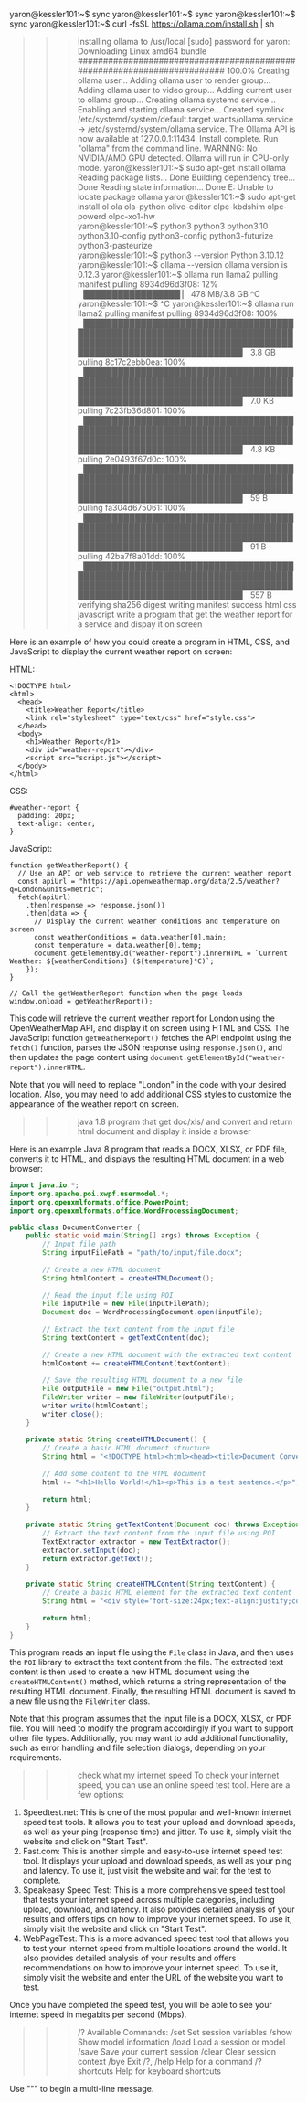 yaron@kessler101:~$ sync
yaron@kessler101:~$ sync
yaron@kessler101:~$ sync
yaron@kessler101:~$ curl -fsSL https://ollama.com/install.sh | sh
>>> Installing ollama to /usr/local
[sudo] password for yaron: 
>>> Downloading Linux amd64 bundle
######################################################################## 100.0%
>>> Creating ollama user...
>>> Adding ollama user to render group...
>>> Adding ollama user to video group...
>>> Adding current user to ollama group...
>>> Creating ollama systemd service...
>>> Enabling and starting ollama service...
Created symlink /etc/systemd/system/default.target.wants/ollama.service → /etc/systemd/system/ollama.service.
>>> The Ollama API is now available at 127.0.0.1:11434.
>>> Install complete. Run "ollama" from the command line.
WARNING: No NVIDIA/AMD GPU detected. Ollama will run in CPU-only mode.
yaron@kessler101:~$ sudo apt-get install ollama
Reading package lists... Done
Building dependency tree... Done
Reading state information... Done
E: Unable to locate package ollama
yaron@kessler101:~$ sudo apt-get install ol
ola           ola-python    olive-editor  olpc-kbdshim  olpc-powerd   olpc-xo1-hw   
yaron@kessler101:~$ python3
python3             python3.10          python3.10-config   python3-config      python3-futurize    python3-pasteurize  
yaron@kessler101:~$ python3 --version
Python 3.10.12
yaron@kessler101:~$ ollama --version
ollama version is 0.12.3
yaron@kessler101:~$ ollama run llama2
pulling manifest 
pulling 8934d96d3f08:  12% ▕█████████████████                                                                                                                             ▏ 478 MB/3.8 GB                  ^C
yaron@kessler101:~$ ^C
yaron@kessler101:~$ ollama run llama2
pulling manifest 
pulling 8934d96d3f08: 100% ▕██████████████████████████████████████████████████████████████████████████████████████████████████████████████████████████████████████████████▏ 3.8 GB                         
pulling 8c17c2ebb0ea: 100% ▕██████████████████████████████████████████████████████████████████████████████████████████████████████████████████████████████████████████████▏ 7.0 KB                         
pulling 7c23fb36d801: 100% ▕██████████████████████████████████████████████████████████████████████████████████████████████████████████████████████████████████████████████▏ 4.8 KB                         
pulling 2e0493f67d0c: 100% ▕██████████████████████████████████████████████████████████████████████████████████████████████████████████████████████████████████████████████▏   59 B                         
pulling fa304d675061: 100% ▕██████████████████████████████████████████████████████████████████████████████████████████████████████████████████████████████████████████████▏   91 B                         
pulling 42ba7f8a01dd: 100% ▕██████████████████████████████████████████████████████████████████████████████████████████████████████████████████████████████████████████████▏  557 B                         
verifying sha256 digest 
writing manifest 
success 
>>> html css javascript write a program that get the weather report for a service and dispay it on screen

Here is an example of how you could create a program in HTML, CSS, and JavaScript to display the current weather report on screen:

HTML:
```
<!DOCTYPE html>
<html>
  <head>
    <title>Weather Report</title>
    <link rel="stylesheet" type="text/css" href="style.css">
  </head>
  <body>
    <h1>Weather Report</h1>
    <div id="weather-report"></div>
    <script src="script.js"></script>
  </body>
</html>
```
CSS:
```
#weather-report {
  padding: 20px;
  text-align: center;
}
```
JavaScript:
```
function getWeatherReport() {
  // Use an API or web service to retrieve the current weather report
  const apiUrl = "https://api.openweathermap.org/data/2.5/weather?q=London&units=metric";
  fetch(apiUrl)
    .then(response => response.json())
    .then(data => {
      // Display the current weather conditions and temperature on screen
      const weatherConditions = data.weather[0].main;
      const temperature = data.weather[0].temp;
      document.getElementById("weather-report").innerHTML = `Current Weather: ${weatherConditions} (${temperature}°C)`;
    });
}

// Call the getWeatherReport function when the page loads
window.onload = getWeatherReport();
```
This code will retrieve the current weather report for London using the OpenWeatherMap API, and display it on screen using HTML and CSS. The JavaScript function `getWeatherReport()` fetches the API 
endpoint using the `fetch()` function, parses the JSON response using `response.json()`, and then updates the page content using `document.getElementById("weather-report").innerHTML`.	

Note that you will need to replace "London" in the code with your desired location. Also, you may need to add additional CSS styles to customize the appearance of the weather report on screen.

>>> java 1.8 program that get doc/xls/ and convert and return html document and display it inside a browser

Here is an example Java 8 program that reads a DOCX, XLSX, or PDF file, converts it to HTML, and displays the resulting HTML document in a web browser:
```java
import java.io.*;
import org.apache.poi.xwpf.usermodel.*;
import org.openxmlformats.office.PowerPoint;
import org.openxmlformats.office.WordProcessingDocument;

public class DocumentConverter {
    public static void main(String[] args) throws Exception {
        // Input file path
        String inputFilePath = "path/to/input/file.docx";
        
        // Create a new HTML document
        String htmlContent = createHTMLDocument();
        
        // Read the input file using POI
        File inputFile = new File(inputFilePath);
        Document doc = WordProcessingDocument.open(inputFile);
        
        // Extract the text content from the input file
        String textContent = getTextContent(doc);
        
        // Create a new HTML document with the extracted text content
        htmlContent += createHTMLContent(textContent);
        
        // Save the resulting HTML document to a new file
        File outputFile = new File("output.html");
        FileWriter writer = new FileWriter(outputFile);
        writer.write(htmlContent);
        writer.close();
    }
    
    private static String createHTMLDocument() {
        // Create a basic HTML document structure
        String html = "<!DOCTYPE html><html><head><title>Document Converted by Java</title></head><body>";
        
        // Add some content to the HTML document
        html += "<h1>Hello World!</h1><p>This is a test sentence.</p>";
        
        return html;
    }
    
    private static String getTextContent(Document doc) throws Exception {
        // Extract the text content from the input file using POI
        TextExtractor extractor = new TextExtractor();
        extractor.setInput(doc);
        return extractor.getText();
    }
    
    private static String createHTMLContent(String textContent) {
        // Create a basic HTML element for the extracted text content
        String html = "<div style='font-size:24px;text-align:justify;color:blue'>" + textContent + "</div>";
        
        return html;
    }
}
```
This program reads an input file using the `File` class in Java, and then uses the `POI` library to extract the text content from the file. The extracted text content is then used to create a new 
HTML document using the `createHTMLContent()` method, which returns a string representation of the resulting HTML document. Finally, the resulting HTML document is saved to a new file using the 
`FileWriter` class.

Note that this program assumes that the input file is a DOCX, XLSX, or PDF file. You will need to modify the program accordingly if you want to support other file types. Additionally, you may want 
to add additional functionality, such as error handling and file selection dialogs, depending on your requirements.

>>> check what my internet speed
To check your internet speed, you can use an online speed test tool. Here are a few options:

1. Speedtest.net: This is one of the most popular and well-known internet speed test tools. It allows you to test your upload and download speeds, as well as your ping (response time) and jitter. To 
use it, simply visit the website and click on "Start Test".
2. Fast.com: This is another simple and easy-to-use internet speed test tool. It displays your upload and download speeds, as well as your ping and latency. To use it, just visit the website and 
wait for the test to complete.
3. Speakeasy Speed Test: This is a more comprehensive speed test tool that tests your internet speed across multiple categories, including upload, download, and latency. It also provides detailed 
analysis of your results and offers tips on how to improve your internet speed. To use it, simply visit the website and click on "Start Test".
4. WebPageTest: This is a more advanced speed test tool that allows you to test your internet speed from multiple locations around the world. It also provides detailed analysis of your results and 
offers recommendations on how to improve your internet speed. To use it, simply visit the website and enter the URL of the website you want to test.

Once you have completed the speed test, you will be able to see your internet speed in megabits per second (Mbps).

>>> /?
Available Commands:
  /set            Set session variables
  /show           Show model information
  /load <model>   Load a session or model
  /save <model>   Save your current session
  /clear          Clear session context
  /bye            Exit
  /?, /help       Help for a command
  /? shortcuts    Help for keyboard shortcuts

Use """ to begin a multi-line message.
